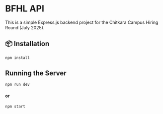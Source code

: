# BFHL API

This is a simple Express.js backend project for the Chitkara Campus Hiring Round (July 2025).

## 📦 Installation

```bash
npm install

```
## Running the Server

```bash
npm run dev
```
#### or 

```bash
npm start
```
